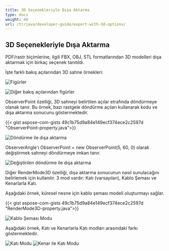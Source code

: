 ```yaml
---
title: 3D Seçenekleriyle Dışa Aktarma
type: docs
weight: 40
url: /tr/java/developer-guide/export-with-3d-options/
---
```


## **3D Seçenekleriyle Dışa Aktarma**

PDF/rastr biçimlerine, ilgili FBX, OBJ, STL formatlarından 3D modelleri dışa aktarmak için birkaç seçenek tanıtıldı.

İşte farklı bakış açılarından 3D sahne örnekleri:

![Figürler](/cad/_assets/guide/3d/fig1.png)

![Diğer bakış açılarından figürler](/cad/_assets/guide/3d/fig2.png)

ObserverPoint özelliği, 3D sahneyi belirtilen açılar etrafında döndürmeye olanak tanır. Bu örnek, bazı rastgele döndürme açıları kullanarak kodu ve dışa aktarma sonucunu göstermektedir.

{{< gist aspose-com-gists 49c1b75d9a84e149ecf374ece2c2597d "ObserverPoint-property.java">}}

![Döndürme ile dışa aktarma](/cad/_assets/guide/3d/fig3.png)

ObserverAngle'ı ObserverPoint = new ObserverPoint(5, 60, 0) olarak değiştirmek sahneyi döndürmeye imkan tanır.

![Değiştirilen döndürme ile dışa aktarma](/cad/_assets/guide/3d/fig4.png)

Diğer RenderMode3D özelliği, dışa aktarma sonucunun nasıl sunulacağını belirlemek için kullanılır. 3 mod vardır: Katı (varsayılan), Kablo Şeması ve Kenarlarla Katı.

Aşağıdaki örnek, küresel nesne için kablo şeması modeli oluşturmayı sağlar.

{{< gist aspose-com-gists 49c1b75d9a84e149ecf374ece2c2597d "RenderMode3D-property.java">}}

![Kablo Şeması Modu](/cad/_assets/guide/3d/fig5.png)

Aşağıdaki örnek, Katı ve Kenarlarla Katı modları arasındaki farkı göstermektedir.

![Katı Modu](/cad/_assets/guide/3d/fig6.png)
![Kenar ile Katı Modu](/cad/_assets/guide/3d/fig7.png)
